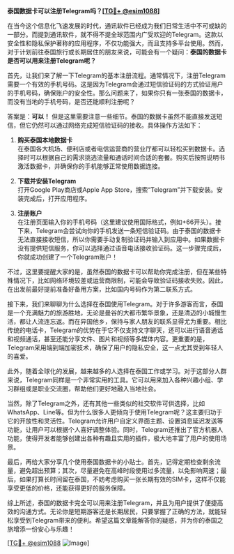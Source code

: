 **泰国数据卡可以注册Telegram吗？[[TG💪+ @esim1088](https://t.me/s/esim1088)]**

在当今这个信息化飞速发展的时代，通讯软件已经成为我们日常生活中不可或缺的一部分。而提到通讯软件，就不得不提全球范围内广受欢迎的Telegram。这款以安全性和隐私保护著称的应用程序，不仅功能强大，而且支持多平台使用。然而，对于计划前往泰国旅行或长期居住的朋友来说，可能会有一个疑问：**泰国的数据卡是否可以用来注册Telegram呢？**

首先，让我们来了解一下Telegram的基本注册流程。通常情况下，注册Telegram需要一个有效的手机号码。这是因为Telegram会通过短信验证码的方式验证用户的手机号码，确保账户的安全性。那么问题来了，如果你只有一张泰国的数据卡，而没有当地的手机号码，是否还能顺利注册呢？

答案是：**可以！** 但是这里需要注意一些细节。泰国的数据卡虽然不能直接发送短信，但它仍然可以通过网络完成短信验证码的接收。具体操作方法如下：

1. **购买泰国本地数据卡**  
   在泰国各大机场、便利店或者电信运营商的营业厅都可以轻松买到数据卡。选择时可以根据自己的需求挑选流量和通话时间合适的套餐。购买后按照说明书激活数据卡，并确保你的手机能够正常使用数据连接。

2. **下载并安装Telegram**  
   打开Google Play商店或Apple App Store，搜索“Telegram”并下载安装。安装完成后，打开应用程序。

3. **注册账户**  
   在注册页面输入你的手机号码（这里建议使用国际格式，例如+66开头）。接下来，Telegram会尝试向你的手机发送一条短信验证码。由于泰国的数据卡无法直接接收短信，所以你需要手动复制验证码并输入到应用中。如果数据卡没有提供短信服务，你可以选择通过语音电话接收验证码。这一步骤完成后，你就成功创建了一个Telegram账户！

不过，这里要提醒大家的是，虽然泰国的数据卡可以帮助你完成注册，但在某些特殊情况下，比如网络环境较差或运营商限制，可能会导致验证码接收失败。因此，在出发前最好提前准备好备用方案，比如国内号码作为第二联系方式。

接下来，我们来聊聊为什么选择在泰国使用Telegram。对于许多游客而言，泰国是一个充满魅力的旅游胜地，无论是曼谷的大都市繁华景象，还是清迈的小城慢生活，都让人流连忘返。而在异国他乡，保持与家人朋友的联系显得尤为重要。相比传统的电话卡，Telegram的优势在于它不仅支持文字聊天，还可以进行语音通话和视频通话，甚至还能分享文件、图片和视频等多媒体内容。更重要的是，Telegram采用端到端加密技术，确保了用户的隐私安全，这一点尤其受到年轻人的喜爱。

此外，随着全球化的发展，越来越多的人选择在泰国工作或学习。对于这部分人群来说，Telegram同样是一个非常实用的工具。它可以用来加入各种兴趣小组、学习群组或是职业交流圈，帮助他们更好地融入当地社会。

当然，除了Telegram之外，还有其他一些类似的社交软件可供选择，比如WhatsApp、Line等。但为什么很多人更倾向于使用Telegram呢？这主要归功于它的开放性和灵活性。Telegram允许用户自定义界面主题、设置消息延迟发送等功能，让用户可以根据个人喜好调整体验。同时，Telegram还推出了官方机器人功能，使得开发者能够创建出各种有趣且实用的插件，极大地丰富了用户的使用场景。

最后，再给大家分享几个使用泰国数据卡的小贴士。首先，记得定期检查剩余流量，避免超出预算；其次，尽量避免在高峰时段使用过多流量，以免影响网速；最后，如果打算长时间留在泰国，不妨考虑购买一张长期有效的SIM卡，这样不仅能享受更低的价格，还能获得更好的服务保障。

综上所述，泰国的数据卡完全可以用来注册Telegram，并且为用户提供了便捷高效的沟通方式。无论你是短期游客还是长期居民，只要掌握了正确的方法，就能轻松享受到Telegram带来的便利。希望这篇文章能解答你的疑惑，并为你的泰国之旅增添一份安心与乐趣！

[[TG💪+ @esim1088](https://t.me/s/esim1088) ![Image](https://i.postimg.cc/4NQfJmqS/Snipaste-2025-05-13-00-14-12.png)]